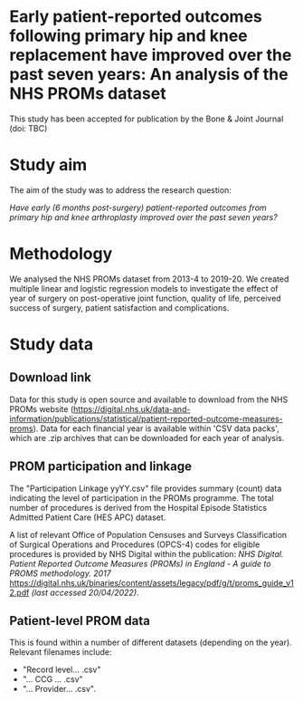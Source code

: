 # Early patient-reported outcomes following primary hip and knee replacement have improved over the past seven years: An analysis of the NHS PROMs dataset

This study has been accepted for publication by the Bone & Joint Journal (doi: TBC)

# Study aim
The aim of the study was to address the research question: 

*Have early (6 months post-surgery) patient-reported outcomes from primary hip and knee arthroplasty improved over the past seven years?*

# Methodology
We analysed the NHS PROMs dataset from 2013-4 to 2019-20. We created multiple linear and logistic regression models to investigate the effect of year of surgery on post-operative joint function, quality of life, perceived success of surgery, patient satisfaction and complications.

# Study data

## Download link
Data for this study is open source and available to download from the NHS PROMs website (https://digital.nhs.uk/data-and-information/publications/statistical/patient-reported-outcome-measures-proms). Data for each financial year is available within 'CSV data packs', which are .zip archives that can be downloaded for each year of analysis. 

## PROM participation and linkage
The "Participation Linkage yyYY.csv" file provides summary (count) data indicating the level of participation in the PROMs programme. The total number of procedures is derived from the Hospital Episode Statistics Admitted Patient Care (HES APC) dataset. 

A list of relevant Office of Population Censuses and Surveys Classification of Surgical Operations and Procedures (OPCS-4) codes for eligible procedures is provided by NHS Digital within the publication: *NHS Digital. Patient Reported Outcome Measures (PROMs) in England - A guide to PROMS methodology. 2017* https://digital.nhs.uk/binaries/content/assets/legacy/pdf/g/t/proms_guide_v12.pdf *(last accessed 20/04/2022)*.

## Patient-level PROM data
This is found within a number of different datasets (depending on the year). Relevant filenames include:

- "Record level... .csv"
- "... CCG ... .csv"
- "... Provider... .csv".
